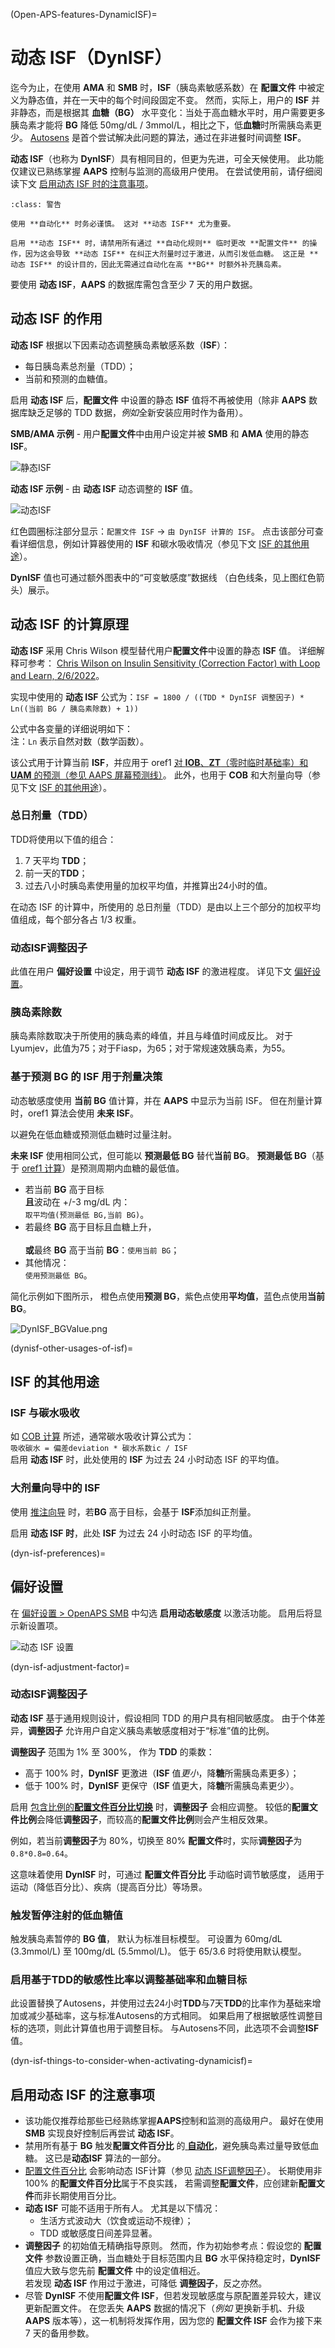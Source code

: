 (Open-APS-features-DynamicISF)=
# 动态 ISF（DynISF）

迄今为止，在使用 **AMA** 和 **SMB** 时，**ISF**（胰岛素敏感系数）在 **配置文件** 中被定义为静态值，并在一天中的每个时间段固定不变。 然而，实际上，用户的 **ISF** 并非静态，而是根据其 **血糖（BG）** 水平变化：当处于高血糖水平时，用户需要更多胰岛素才能将 **BG** 降低 50mg/dL / 3mmol/L，相比之下，低**血糖**时所需胰岛素更少。 [Autosens](#Open-APS-features-autosens) 是首个尝试解决此问题的算法，通过在非进餐时间调整 **ISF**。

**动态 ISF**（也称为 **DynISF**）具有相同目的，但更为先进，可全天候使用。 此功能仅建议已熟练掌握 **AAPS** 控制与监测的高级用户使用。 在尝试使用前，请仔细阅读下文 [启用动态 ISF 时的注意事项](#dyn-isf-things-to-consider-when-activating-dynamicisf)。

```{admonition} CAUTION - Automations or Profile Percentage change
:class: 警告

使用 **自动化** 时务必谨慎。 这对 **动态 ISF** 尤为重要。

启用 **动态 ISF** 时，请禁用所有通过 **自动化规则** 临时更改 **配置文件** 的操作，因为这会导致 **动态 ISF** 在纠正大剂量时过于激进，从而引发低血糖。 这正是 **动态 ISF** 的设计目的，因此无需通过自动化在高 **BG** 时额外补充胰岛素。

```

要使用 **动态 ISF**，**AAPS** 的数据库需包含至少 7 天的用户数据。

## 动态 ISF 的作用

**动态 ISF** 根据以下因素动态调整胰岛素敏感系数（**ISF**）：

- 每日胰岛素总剂量（TDD）；
- 当前和预测的血糖值。

启用 **动态 ISF** 后，**配置文件** 中设置的静态 **ISF** 值将不再被使用（除非 **AAPS** 数据库缺乏足够的 TDD 数据，*例如*全新安装应用时作为备用）。

**SMB/AMA 示例** - 用户**配置文件**中由用户设定并被 **SMB** 和 **AMA** 使用的静态 **ISF**。

![静态ISF](../images/DynamicISF/DynISF1.png)

**动态 ISF 示例** - 由 **动态 ISF** 动态调整的 **ISF** 值。

![动态ISF](../images/DynamicISF/DynISF2.png)

红色圆圈标注部分显示：`配置文件 ISF` -> `由 DynISF 计算的 ISF`。 点击该部分可查看详细信息，例如计算器使用的 **ISF** 和碳水吸收情况（参见下文 [ISF 的其他用途](#dynisf-other-usages-of-isf)）。

**DynISF** 值也可通过额外图表中的“可变敏感度”数据线 （白色线条，见上图红色箭头）展示。

## 动态 ISF 的计算原理

**动态 ISF** 采用 Chris Wilson 模型替代用户**配置文件**中设置的静态 **ISF** 值。 详细解释可参考： [Chris Wilson on Insulin Sensitivity (Correction Factor) with Loop and Learn, 2/6/2022](https://www.youtube.com/watch?v=oL49FhOts3c)。

实现中使用的 **动态 ISF** 公式为：`ISF = 1800 / ((TDD * DynISF 调整因子) * Ln((当前 BG / 胰岛素除数) + 1))`

公式中各变量的详细说明如下：<br/> 注：`Ln` 表示自然对数（数学函数）。

该公式用于计算当前 **ISF**，并应用于 oref1 [对 **IOB**、**ZT**（零时临时基础率）和 **UAM** 的预测（参见 AAPS 屏幕预测线）](#aaps-screens-prediction-lines)。 此外，也用于 **COB** 和大剂量向导（参见下文 [ISF 的其他用途](#dynisf-other-usages-of-isf)）。

### 总日剂量（TDD）
TDD将使用以下值的组合：
1.  7 天平均 **TDD**；
2.  前一天的**TDD**；
3.  过去八小时胰岛素使用量的加权平均值，并推算出24小时的值。

在动态 ISF 的计算中，所使用的 ​总日剂量（TDD）​​ 是由以上三个部分的加权平均值组成，每个部分各占 ​1/3 权重​。

### 动态ISF调整因子

此值在用户 **偏好设置** 中设定，用于调节 **动态 ISF** 的激进程度。 详见下文 [偏好设置](#dyn-isf-preferences)。

### 胰岛素除数
胰岛素除数取决于所使用的胰岛素的峰值，并且与峰值时间成反比。 对于Lyumjev，此值为75；对于Fiasp，为65；对于常规速效胰岛素，为55。

### 基于预测 BG 的 ISF 用于剂量决策

动态敏感度使用 **当前 BG** 值计算，并在 **AAPS** 中显示为当前 ISF。 但在剂量计算时，oref1 算法会使用 **未来 ISF**。

以避免在低血糖或预测低血糖时过量注射。

**未来 ISF** 使用相同公式，但可能以 **预测最低 BG** 替代**当前 BG**。 **预测最低 BG**（基于 [oref1 计算](https://openaps.readthedocs.io/en/latest/docs/While%20You%20Wait%20For%20Gear/Understand-determine-basal.html)）是预测周期内血糖的最低值。

* 若当前 **BG** 高于目标<br/>**且**波动在 +/-3 mg/dL 内：<br/> `取平均值(预测最低 BG,当前 BG)`。
* 若最终 ​**BG**​ 高于目标且血糖上升，<br/>  
  **或**最终 ​**BG**​ 高于当前 **BG**：`使用当前 BG`；
* 其他情况：<br/>`使用预测最低 BG`。

简化示例如下图所示， 橙色点使用**预测 BG**，紫色点使用**平均值**，蓝色点使用**当前 BG**。

![DynISF_BGValue.png ](../images/DynamicISF/DynISF_BGValue.png)

(dynisf-other-usages-of-isf)=
## ISF 的其他用途

### ISF 与碳水吸收

如 [COB 计算](../DailyLifeWithAaps/CobCalculation.md) 所述，通常碳水吸收计算公式为：   
`吸收碳水 = 偏差deviation * 碳水系数ic / ISF`  
启用 **动态 ISF** 时，此处使用的 **ISF** 为过去 24 小时动态 ISF 的平均值。

### 大剂量向导中的 ISF

使用 [推注向导](#aaps-screens-bolus-wizard) 时，若 ​**BG​** 高于目标，会基于 **​ISF​** 添加纠正剂量。

启用 ​**动态 ISF​ 时**，此处 **​ISF​** 为过去 24 小时动态 ISF 的平均值。

(dyn-isf-preferences)=
## 偏好设置

在 [偏好设置 > OpenAPS SMB](#Preferences-openaps-smb-settings) 中勾选 **启用动态敏感度** 以激活功能。 启用后将显示新设置项。

![动态 ISF 设置](../images/Pref2020_DynISF.png)

(dyn-isf-adjustment-factor)=
### 动态ISF调整因子
**动态 ISF** 基于通用规则设计，假设相同 TDD 的用户具有相同敏感度。 由于个体差异，**调整因子** 允许用户自定义胰岛素敏感度相对于“标准”值的比例。

**调整因子** 范围为 1% 至 300%， 作为 **TDD** 的乘数：

* 高于 100% 时，**DynISF** 更激进（**ISF** 值*更小*，降**糖**所需胰岛素更多）；
* 低于 100% 时，**DynISF** 更保守（**ISF** 值更大，降**糖**所需胰岛素更少）。

启用 [包含比例的**配置文件百分比切换**](../DailyLifeWithAaps/ProfileSwitch-ProfilePercentage.md) 时，**调整因子** 会相应调整。 较低的**配置文件比例**会降低**调整因子**，而较高的**配置文件比例**则会产生相反效果。

例如，若当前**调整因子**为 80%，切换至 80% **配置文件**时，实际**调整因子**为`0.8*0.8=0.64`。

这意味着使用 **DynISF** 时，可通过 **配置文件百分比** 手动临时调节敏感度， 适用于运动（降低百分比）、疾病（提高百分比）等场景。

### 触发暂停注射的低血糖值

触发胰岛素暂停的 **BG 值**， 默认为标准目标模型。 可设置为 60mg/dL (3.3mmol/L) 至 100mg/dL (5.5mmol/L)。 低于 65/3.6 时将使用默认模型。

### 启用基于TDD的敏感性比率以调整基础率和血糖目标

此设置替换了Autosens，并使用过去24小时**TDD**与7天**TDD**的比率作为基础来增加或减少基础率，这与标准Autosens的方式相同。 如果启用了根据敏感性调整目标的选项，则此计算值也用于调整目标。 与Autosens不同，此选项不会调整**ISF**值。

(dyn-isf-things-to-consider-when-activating-dynamicisf)=
## 启用动态 ISF 的注意事项

* 该功能仅推荐给那些已经熟练掌握**AAPS**控制和监测的高级用户。 最好在使用 **​SMB**​ 实现良好控制后再尝试 **​动态 ISF**。
* 禁用所有基于 ​**BG**​ 触发 ​**配置文件百分比**​ 的[ **自动化**](../DailyLifeWithAaps/Automations.md)，避免胰岛素过量导致低血糖。 这已是 ​**动态ISF**​ 算法的一部分。
* [配置文件百分比](../DailyLifeWithAaps/ProfileSwitch-ProfilePercentage.md) 会影响动态 ISF计算（参见 [动态 ISF调整因子](#dyn-isf-adjustment-factor)）。 长期使用非 100% 的**配置文件百分比**属于不良实践， 若需调整**配置文件**，应创建新**配置文件**而非长期使用百分比。
* ​**动态 ISF**​ 可能不适用于所有人。 尤其是以下情况：
  * 生活方式波动大（饮食或运动不规律）；
  * TDD 或敏感度日间差异显著。
* **调整因子** 的初始值无精确指导原则。 然而，作为初始参考点：假设您的 **配置文件** 参数设置正确，当血糖处于目标范围内且 **BG** 水平保持稳定时，**DynISF** 值应大致与您先前 **配置文件** 中的设定值相近。<br/>若发现 **动态 ISF** 作用过于激进，可降低 **调整因子**，反之亦然。
* 尽管 **DynISF** 不使用**配置文件 ISF**，但若发现敏感度与原配置差异较大，建议更新配置文件。 在您丢失 **AAPS** 数据的情况下（_例如_ 更换新手机、升级 **AAPS** 版本等），这一机制将发挥作用，因为您的 **配置文件 ISF** 会作为接下来 7 天的备用参数。
